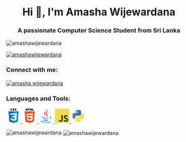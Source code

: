 <h1 align="center">Hi 👋, I'm Amasha Wijewardana</h1>
<h3 align="center">A passionate Computer Science Student from Sri Lanka</h3>

<p align="left"> <img src="https://komarev.com/ghpvc/?username=amashawijewardana&label=Profile%20views&color=0e75b6&style=flat" alt="amashawijewardana" /> </p>

<p align="left"> <a href="https://github.com/ryo-ma/github-profile-trophy"><img src="https://github-profile-trophy.vercel.app/?username=amashawijewardana" alt="amashawijewardana" /></a> </p>

<h3 align="left">Connect with me:</h3>
<p align="left">
<a href="https://linkedin.com/in/amasha wijewardana" target="blank"><img align="center" src="https://raw.githubusercontent.com/rahuldkjain/github-profile-readme-generator/master/src/images/icons/Social/linked-in-alt.svg" alt="amasha wijewardana" height="30" width="40" /></a>
</p>

<h3 align="left">Languages and Tools:</h3>
<p align="left"> <a href="https://www.w3schools.com/css/" target="_blank" rel="noreferrer"> <img src="https://raw.githubusercontent.com/devicons/devicon/master/icons/css3/css3-original-wordmark.svg" alt="css3" width="40" height="40"/> </a> <a href="https://www.w3.org/html/" target="_blank" rel="noreferrer"> <img src="https://raw.githubusercontent.com/devicons/devicon/master/icons/html5/html5-original-wordmark.svg" alt="html5" width="40" height="40"/> </a> <a href="https://www.java.com" target="_blank" rel="noreferrer"> <img src="https://raw.githubusercontent.com/devicons/devicon/master/icons/java/java-original.svg" alt="java" width="40" height="40"/> </a> <a href="https://developer.mozilla.org/en-US/docs/Web/JavaScript" target="_blank" rel="noreferrer"> <img src="https://raw.githubusercontent.com/devicons/devicon/master/icons/javascript/javascript-original.svg" alt="javascript" width="40" height="40"/> </a> <a href="https://www.python.org" target="_blank" rel="noreferrer"> <img src="https://raw.githubusercontent.com/devicons/devicon/master/icons/python/python-original.svg" alt="python" width="40" height="40"/> </a> </p>

<p><img align="left" src="https://github-readme-stats.vercel.app/api/top-langs?username=amashawijewardana&show_icons=true&locale=en&layout=compact" alt="amashawijewardana" /></p>

<p>&nbsp;<img align="center" src="https://github-readme-stats.vercel.app/api?username=amashawijewardana&show_icons=true&locale=en" alt="amashawijewardana" /></p>


